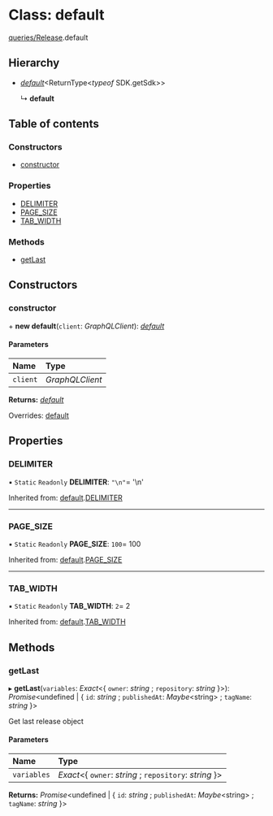# Class: default

[queries/Release](../modules/queries_release.md).default

## Hierarchy

- [*default*](queries_query.default.md)<ReturnType<*typeof* SDK.getSdk\>\>

  ↳ **default**

## Table of contents

### Constructors

- [constructor](queries_release.default.md#constructor)

### Properties

- [DELIMITER](queries_release.default.md#delimiter)
- [PAGE\_SIZE](queries_release.default.md#page_size)
- [TAB\_WIDTH](queries_release.default.md#tab_width)

### Methods

- [getLast](queries_release.default.md#getlast)

## Constructors

### constructor

\+ **new default**(`client`: *GraphQLClient*): [*default*](queries_release.default.md)

#### Parameters

| Name | Type |
| :------ | :------ |
| `client` | *GraphQLClient* |

**Returns:** [*default*](queries_release.default.md)

Overrides: [default](queries_query.default.md)

## Properties

### DELIMITER

▪ `Static` `Readonly` **DELIMITER**: ``"\n"``= '\n'

Inherited from: [default](queries_query.default.md).[DELIMITER](queries_query.default.md#delimiter)

___

### PAGE\_SIZE

▪ `Static` `Readonly` **PAGE\_SIZE**: ``100``= 100

Inherited from: [default](queries_query.default.md).[PAGE_SIZE](queries_query.default.md#page_size)

___

### TAB\_WIDTH

▪ `Static` `Readonly` **TAB\_WIDTH**: ``2``= 2

Inherited from: [default](queries_query.default.md).[TAB_WIDTH](queries_query.default.md#tab_width)

## Methods

### getLast

▸ **getLast**(`variables`: *Exact*<{ `owner`: *string* ; `repository`: *string*  }\>): *Promise*<undefined \| { `id`: *string* ; `publishedAt`: *Maybe*<string\> ; `tagName`: *string*  }\>

Get last release object

#### Parameters

| Name | Type |
| :------ | :------ |
| `variables` | *Exact*<{ `owner`: *string* ; `repository`: *string*  }\> |

**Returns:** *Promise*<undefined \| { `id`: *string* ; `publishedAt`: *Maybe*<string\> ; `tagName`: *string*  }\>
